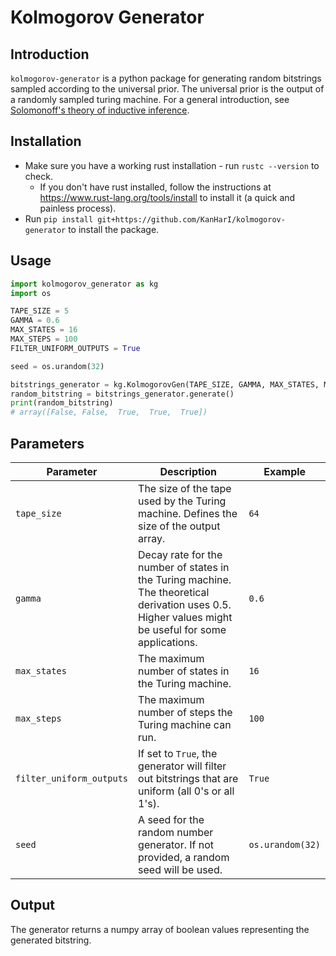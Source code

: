 # Kolmogorov Generator
## Introduction
`kolmogorov-generator` is a python package for generating random bitstrings sampled according to the universal prior. The universal prior is the output of a randomly sampled turing machine. For a general introduction, see [Solomonoff's theory of inductive inference](https://en.wikipedia.org/wiki/Solomonoff%27s_theory_of_inductive_inference).

## Installation
* Make sure you have a working rust installation - run `rustc --version` to check.
  * If you don't have rust installed, follow the instructions at https://www.rust-lang.org/tools/install to install it (a quick and painless process).
* Run `pip install git+https://github.com/KanHarI/kolmogorov-generator` to install the package.

## Usage
```python
import kolmogorov_generator as kg
import os

TAPE_SIZE = 5
GAMMA = 0.6
MAX_STATES = 16
MAX_STEPS = 100
FILTER_UNIFORM_OUTPUTS = True

seed = os.urandom(32)

bitstrings_generator = kg.KolmogorovGen(TAPE_SIZE, GAMMA, MAX_STATES, MAX_STEPS, FILTER_UNIFORM_OUTPUTS, seed)
random_bitstring = bitstrings_generator.generate()
print(random_bitstring)
# array([False, False,  True,  True,  True])
```

## Parameters 

| Parameter | Description                                                                                                                                          | Example          |
| --- |------------------------------------------------------------------------------------------------------------------------------------------------------|------------------|
| `tape_size` | The size of the tape used by the Turing machine. Defines the size of the output array.                                                               | `64`             |
| `gamma` | Decay rate for the number of states in the Turing machine. The theoretical derivation uses 0.5. Higher values might be useful for some applications. | `0.6`            |
| `max_states` | The maximum number of states in the Turing machine.                                                                                                  | `16`             |
| `max_steps` | The maximum number of steps the Turing machine can run.                                                                                              | `100`            |
| `filter_uniform_outputs` | If set to `True`, the generator will filter out bitstrings that are uniform (all 0's or all 1's).                                                    | `True`           |
| `seed` | A seed for the random number generator. If not provided, a random seed will be used.                                                                 | `os.urandom(32)` |

## Output
The generator returns a numpy array of boolean values representing the generated bitstring.
